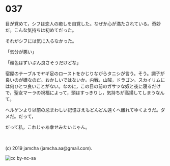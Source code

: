 

# 037

目が覚めて，シフは恋人の癒しを自覚した。なぜか心が満たされている。奇妙だ。こんな気持ちは初めてだった。

それがシフには気に入らなかった。

「気分が悪い」

「顔色はずいぶん良さそうだけどな」

宿屋のテーブルでヤギ足のローストをかじりながらタニシが言う。そう。調子が良いのが嫌なのだ。おかしいではないか。内戦，山賊，ドラゴン。スカイリムには何ひとつ良いことがない。なのに，この目の前のガサツな奴と夜に寝るだけで，聖女マーラの祝福によって，頭はすっきりし，気持ちが高揚してしまうなんて。

ヘルゲンより以前の忌まわしい記憶さえもどんどん遠くへ離れてゆくようだ。ダメだ。だって，

だって私，これじゃあ幸せみたいじゃん。

<br>
<br>
(c) 2019 jamcha (jamcha.aa@gmail.com).

![cc by-nc-sa](https://i.creativecommons.org/l/by-nc-sa/4.0/88x31.png)

